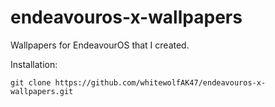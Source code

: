 # endeavouros-x-wallpapers
Wallpapers for EndeavourOS that I created.

Installation: 
```
git clone https://github.com/whitewolfAK47/endeavouros-x-wallpapers.git
```

